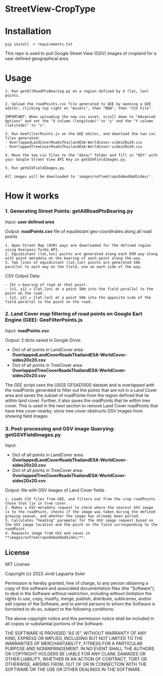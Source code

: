 # StreetView-CropType

# Installation

    pip install -r requirements.txt
    

This repo is used to pull Google Street View (GSV) images of cropland for a user defined geographical area.

# Usage

    1. Run getAllRoadPtsBearing.py on a region defined by 4 (lat, lon) points.
    
    2. Upload the roadPoints.csv file generated to GEE by opening a GEE editor, clicking top right on "Assets", then "NEW", then "CSV File". 
    
    IMPORTANT: When uploading the new csv asset, scroll down to "Advanced Options" and set the "X column (longitude)" to "y" and the "Y column (latitude)" to "x".
    
    3. Run GeeFilterPoints.js on the GEE editor, and download the two csv files generated:
    - OverlappedLandCoverRoadsThailandESA-WorldCover-sides20x20.csv
    - OverlappedTreeCoverRoadsThailandESA-WorldCover-sides20x20.csv
    
    4. Move the two csv files to the "data/" folder and fill in "KEY" with your Google Street View API Key in getGSVFieldImages.py.
    
    5. Run getGSVFieldImages.py. 
    
    All images will be downloaded to 'images/noTreeCropsEmbeddedSides/'.
    
    



# How it works
### 1. Generating Street Points: getAllRoadPtsBearing.py
Input: **user defined area**

Output: **roadPoints.csv** file of equidistant geo-coordinates along all road points

    1. Open Street Map (OSM) ways are downloaded for the defined region using Overpass-Turbo API.
    2. Equidistant (lat,lon) points are generated along each OSM way along with point metadata on the bearing of each point along the way.
    3. Two lines of equidistant (lat,lon) points are generated 50m parallel to each way on the field, one on each side of the way. 
CSV Output Data:

    - {b} = bearing of road at that point.
    - {x1, y1} = {lat,lon} at a point 50m into the field parallel to the point on the road.
    - {x2, y2} = {lat,lon} at a point 50m into the opposite side of the field parallel to the point on the road.


### 2. Land Cover map filtering of road points on Google Eart Engine (GEE): GeeFilterPoints.js

Input: **roadPoints.csv** 

Output: 2 dicts saved in Google Drive: 
- Dict of all points in LandCover area: **OverlappedLandCoverRoadsThailandESA-WorldCover-sides20x20.csv**
- Dict of all points in TreeCover area: **OverlappedTreeCoverRoadsThailandESA-WorldCover-sides20x20.csv**

The GEE script uses the USGS GFSAD1000 dataset and is overlapped with the roadPoints generated to filter out the points that are not in a Land Cover area and saves the subset of roadPoints from the region defined that lie within land cover. 
Further, it also saves the roadPoints that lie within tree cover. This is used in the next section to remove Land Cover roadPoints that have tree cover nearby, since tree cover obstructs GSV images from showing field images.


### 3. Post-processing and GSV image Querying: getGSVFieldImages.py

Input: 
- Dict of all points in LandCover area: **OverlappedLandCoverRoadsThailandESA-WorldCover-sides20x20.csv**
- Dict of all points in TreeCover area: **OverlappedTreeCoverRoadsThailandESA-WorldCover-sides20x20.csv**

Output: 
file with GSV images of Land Cover fields

    1. Loads CSV files from GEE, and filters out from the crop roadPoints those that lie in tree cover. 
    2. Makes a GSV metadata request to check where the nearest GSV image is to the roadPoint, checks if the image was taken during the defined growing season, and whether the image has already been pulled. 
    3. Calculates "heading" parameter for the GSV image request based on the GSV image location and the point on the field corresponding to the roadPoint. 
    4. Requests image from GSV and saves in **images/noTreeCropsEmbeddedSides/**. 


## License

MIT License

Copyright (c) 2023 Jordi Laguarta Soler

Permission is hereby granted, free of charge, to any person obtaining a copy
of this software and associated documentation files (the "Software"), to deal
in the Software without restriction, including without limitation the rights
to use, copy, modify, merge, publish, distribute, sublicense, and/or sell
copies of the Software, and to permit persons to whom the Software is
furnished to do so, subject to the following conditions:

The above copyright notice and this permission notice shall be included in all
copies or substantial portions of the Software.

THE SOFTWARE IS PROVIDED "AS IS", WITHOUT WARRANTY OF ANY KIND, EXPRESS OR
IMPLIED, INCLUDING BUT NOT LIMITED TO THE WARRANTIES OF MERCHANTABILITY,
FITNESS FOR A PARTICULAR PURPOSE AND NONINFRINGEMENT. IN NO EVENT SHALL THE
AUTHORS OR COPYRIGHT HOLDERS BE LIABLE FOR ANY CLAIM, DAMAGES OR OTHER
LIABILITY, WHETHER IN AN ACTION OF CONTRACT, TORT OR OTHERWISE, ARISING FROM,
OUT OF OR IN CONNECTION WITH THE SOFTWARE OR THE USE OR OTHER DEALINGS IN THE
SOFTWARE.
